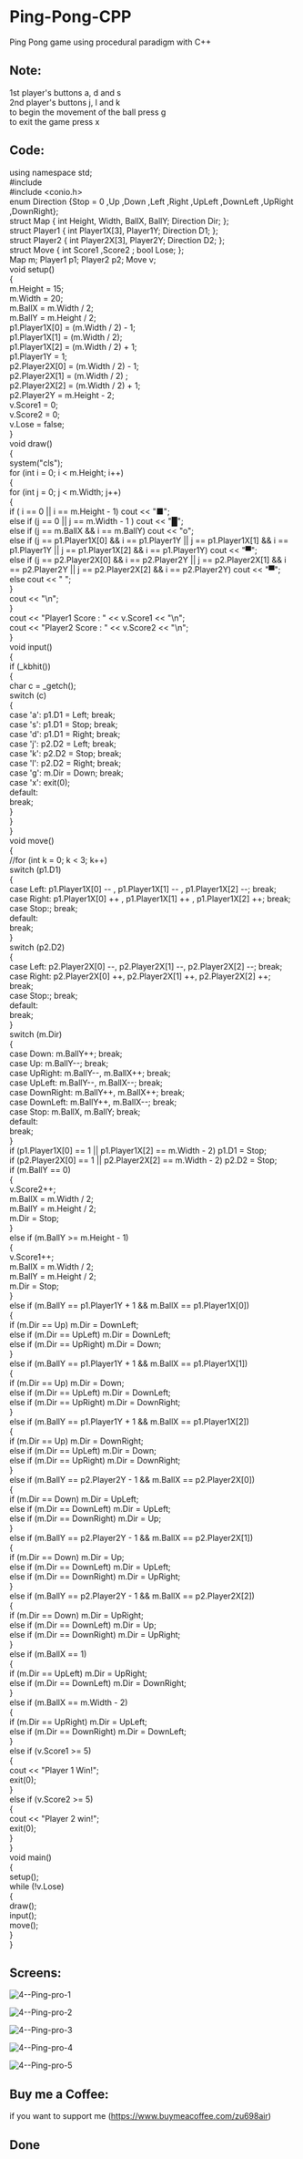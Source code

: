 # Ping-Pong-CPP
Ping Pong game using procedural paradigm with C++ 

## Note:
1st player's buttons a, d and s  
2nd player's buttons j, l and k  
to begin the movement of the ball press g  
to exit the game press x  

  
## Code:

using namespace std;  
#include <iostream>  
#include <conio.h>  
enum Direction {Stop = 0 ,Up ,Down ,Left ,Right ,UpLeft ,DownLeft ,UpRight ,DownRight};  
struct Map { int Height, Width, BallX, BallY; Direction Dir; };  
struct Player1 { int Player1X[3], Player1Y; Direction D1; };  
struct Player2 { int Player2X[3], Player2Y; Direction D2; };  
struct Move { int Score1 ,Score2 ; bool Lose; };  
Map m; Player1 p1; Player2 p2; Move v;  
void setup()  
{  
	m.Height = 15;  
	m.Width = 20;  
	m.BallX = m.Width / 2;  
	m.BallY = m.Height / 2;  
	p1.Player1X[0] = (m.Width / 2) - 1;  
	p1.Player1X[1] = (m.Width / 2);  
	p1.Player1X[2] = (m.Width / 2) + 1;  
	p1.Player1Y = 1;  
	p2.Player2X[0] = (m.Width / 2) - 1;   
	p2.Player2X[1] = (m.Width / 2) ;  
	p2.Player2X[2] = (m.Width / 2) + 1;  
	p2.Player2Y = m.Height - 2;  
	v.Score1 = 0;  
	v.Score2 = 0;  
	v.Lose = false;  
}  
void draw()  
{  
	system("cls");  
	for (int i = 0; i < m.Height; i++)  
	{  
		for (int j = 0; j < m.Width; j++)  
		{  
			if ( i == 0 || i == m.Height - 1) cout << "■";  
			else if (j == 0 || j == m.Width - 1 ) cout << "█";  
			else if (j == m.BallX && i == m.BallY) cout << "o";  
			else if (j == p1.Player1X[0] && i == p1.Player1Y || j == p1.Player1X[1] && i == p1.Player1Y || j == p1.Player1X[2] && i == p1.Player1Y) cout << "▀";  
			else if (j == p2.Player2X[0] && i == p2.Player2Y || j == p2.Player2X[1] && i == p2.Player2Y || j == p2.Player2X[2] && i == p2.Player2Y) cout << "▀";  
			else cout << " ";  
		}  
		cout << "\n";  
	}  
	cout << "Player1 Score : " << v.Score1 << "\n";  
	cout << "Player2 Score : " << v.Score2 << "\n";  
}  
void input()  
{  
	if (_kbhit())  
	{  
		char c = _getch();  
		switch (c)  
		{  
		case 'a': p1.D1 = Left; break;  
		case 's': p1.D1 = Stop; break;  
		case 'd': p1.D1 = Right; break;  
		case 'j': p2.D2 = Left; break;  
		case 'k': p2.D2 = Stop; break;  
		case 'l': p2.D2 = Right; break;  
		case 'g': m.Dir = Down; break;  
		case 'x': exit(0);  
		default:  
			break;  
		}  
	}  
}  
void move()  
{  
	//for (int k = 0; k < 3; k++)  
		switch (p1.D1)  
		{  
		case Left: p1.Player1X[0] -- , p1.Player1X[1] -- , p1.Player1X[2] --; break;  
		case Right: p1.Player1X[0] ++ , p1.Player1X[1] ++ , p1.Player1X[2] ++; break;  
		case Stop:; break;  
		default:  
			break;  
		}  
		switch (p2.D2)  
		{  
		case Left: p2.Player2X[0] --, p2.Player2X[1] --, p2.Player2X[2] --; break;  
		case Right: p2.Player2X[0] ++, p2.Player2X[1] ++, p2.Player2X[2] ++; break;  
		case Stop:; break;  
		default:  
			break;  
		}  
		switch (m.Dir)  
		{  
		case Down: m.BallY++; break;  
		case Up: m.BallY--; break;  
		case UpRight: m.BallY--, m.BallX++; break;  
		case UpLeft: m.BallY--, m.BallX--; break;  
		case DownRight: m.BallY++, m.BallX++; break;  
		case DownLeft: m.BallY++, m.BallX--; break;  
		case Stop: m.BallX, m.BallY; break;  
		default:  
			break;  
		}  
		if (p1.Player1X[0] == 1 || p1.Player1X[2] == m.Width - 2) p1.D1 = Stop;  
		if (p2.Player2X[0] == 1 || p2.Player2X[2] == m.Width - 2) p2.D2 = Stop;  
		if (m.BallY == 0)  
		{  
			v.Score2++;  
			m.BallX = m.Width / 2;  
			m.BallY = m.Height / 2;  
			m.Dir = Stop;  
		}  
		else if (m.BallY >= m.Height - 1)  
		{  
			v.Score1++;  
			m.BallX = m.Width / 2;  
			m.BallY = m.Height / 2;  
			m.Dir = Stop;  
		}  
		else if (m.BallY == p1.Player1Y + 1 && m.BallX == p1.Player1X[0])  
		{  
			if (m.Dir == Up) m.Dir = DownLeft;  
			else if (m.Dir == UpLeft) m.Dir = DownLeft;  
			else if (m.Dir == UpRight) m.Dir = Down;  
		}  
		else if (m.BallY == p1.Player1Y + 1 && m.BallX == p1.Player1X[1])  
		{  
			if (m.Dir == Up) m.Dir = Down;  
			else if (m.Dir == UpLeft) m.Dir = DownLeft;  
			else if (m.Dir == UpRight) m.Dir = DownRight;  
		}  
		else if (m.BallY == p1.Player1Y + 1 && m.BallX == p1.Player1X[2])  
		{  
			if (m.Dir == Up) m.Dir = DownRight;  
			else if (m.Dir == UpLeft) m.Dir = Down;  
			else if (m.Dir == UpRight) m.Dir = DownRight;  
		}  
		else if (m.BallY == p2.Player2Y - 1 && m.BallX == p2.Player2X[0])  
		{  
			if (m.Dir == Down) m.Dir = UpLeft;  
			else if (m.Dir == DownLeft) m.Dir = UpLeft;  
			else if (m.Dir == DownRight) m.Dir = Up;  
		}  
		else if (m.BallY == p2.Player2Y - 1 && m.BallX == p2.Player2X[1])  
		{  
			if (m.Dir == Down) m.Dir = Up;  
			else if (m.Dir == DownLeft) m.Dir = UpLeft;  
			else if (m.Dir == DownRight) m.Dir = UpRight;  
		}  
		else if (m.BallY == p2.Player2Y - 1 && m.BallX == p2.Player2X[2])  
		{  
			if (m.Dir == Down) m.Dir = UpRight;  
			else if (m.Dir == DownLeft) m.Dir = Up;  
			else if (m.Dir == DownRight) m.Dir = UpRight;  
		}  
		else if (m.BallX == 1)  
		{  
			if (m.Dir == UpLeft) m.Dir = UpRight;  
			else if (m.Dir == DownLeft) m.Dir = DownRight;  
		}  
		else if (m.BallX == m.Width - 2)  
		{  
			if (m.Dir == UpRight) m.Dir = UpLeft;  
			else if (m.Dir == DownRight) m.Dir = DownLeft;  
		}  
		else if (v.Score1 >= 5)  
		{  
			cout << "Player 1 Win!";  
			exit(0);  
		}  
		else if (v.Score2 >= 5)  
		{  
			cout << "Player 2 win!";  
			exit(0);  
		}  
}  
void main()  
{  
	setup();  
	while (!v.Lose)  
	{  
		draw();  
		input();  
		move();  
	}  
}    

## Screens:

![4--Ping-pro-1](https://github.com/Elzubair-Dev/Ping-Pong-CPP/assets/104657152/f4d9c894-c489-4507-88ef-9d148b3df333)
  
![4--Ping-pro-2](https://github.com/Elzubair-Dev/Ping-Pong-CPP/assets/104657152/253a2ec0-3dac-4ed1-aa90-25e8b812ab15)
  
![4--Ping-pro-3](https://github.com/Elzubair-Dev/Ping-Pong-CPP/assets/104657152/24f61b40-45bc-4d51-85b7-a22dc0084a2c)
  
![4--Ping-pro-4](https://github.com/Elzubair-Dev/Ping-Pong-CPP/assets/104657152/c1eae1a5-78d2-4e03-9003-99dbb8ed252d)
  
![4--Ping-pro-5](https://github.com/Elzubair-Dev/Ping-Pong-CPP/assets/104657152/2a2b27e2-08d3-49ef-91d2-63b5193051d1)

## Buy me a Coffee:
if you want to support me
(https://www.buymeacoffee.com/zu698air)

## Done  
